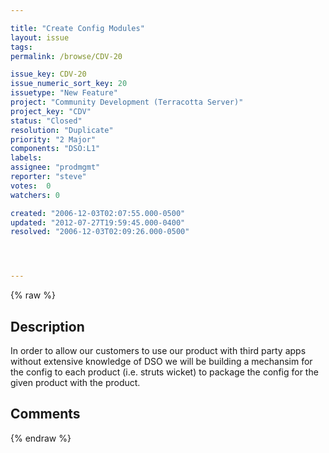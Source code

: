 ```yaml
---

title: "Create Config Modules"
layout: issue
tags: 
permalink: /browse/CDV-20

issue_key: CDV-20
issue_numeric_sort_key: 20
issuetype: "New Feature"
project: "Community Development (Terracotta Server)"
project_key: "CDV"
status: "Closed"
resolution: "Duplicate"
priority: "2 Major"
components: "DSO:L1"
labels: 
assignee: "prodmgmt"
reporter: "steve"
votes:  0
watchers: 0

created: "2006-12-03T02:07:55.000-0500"
updated: "2012-07-27T19:59:45.000-0400"
resolved: "2006-12-03T02:09:26.000-0500"




---
```


{% raw %}

## Description

<div markdown="1" class="description">

In order to allow our customers to use our product with third party apps without extensive knowledge of DSO we will be building a mechansim for the config to each product (i.e. struts wicket) to package the config for the given product with the product.

</div>

## Comments



{% endraw %}
